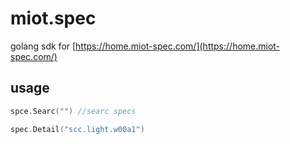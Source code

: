 # miot.spec

golang sdk for [https://home.miot-spec.com/](https://home.miot-spec.com/)

## usage 

```go
spce.Searc("") //searc specs
```

```go
spec.Detail("scc.light.w00a1")
```